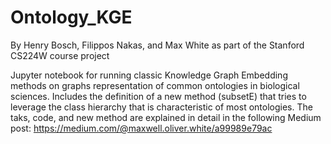 # Ontology_KGE

By Henry Bosch, Filippos Nakas, and Max White as part of the Stanford CS224W course project

Jupyter notebook for running classic Knowledge Graph Embedding methods on graphs representation of common ontologies in biological sciences. Includes the definition of a new method (subsetE) that tries to leverage the class hierarchy that is characteristic of most ontologies. The taks, code, and new method are explained in detail in the following Medium post: https://medium.com/@maxwell.oliver.white/a99989e79ac
